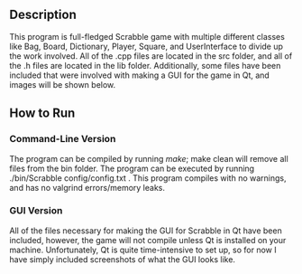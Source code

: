## Description
This program is full-fledged Scrabble game with multiple different classes like Bag, Board, Dictionary, Player,
Square, and UserInterface to divide up the work involved.
All of the .cpp files are located in the src folder, and all of the .h files
are located in the lib folder. Additionally, some files have been included that were involved with making a GUI for the game in Qt, and images will be shown below.

## How to Run

### Command-Line Version
The program can be compiled by running <i>make</i>; make clean will
remove all files from the bin folder. The program can be executed by running
./bin/Scrabble config/config.txt . This program compiles with no warnings, and has
no valgrind errors/memory leaks.

### GUI Version
All of the files necessary for making the GUI for Scrabble in Qt have been included, however, the game will not compile unless Qt is installed on your machine. Unfortunately, Qt is quite time-intensive to set up, so for now I have simply included screenshots of what the GUI looks like.
